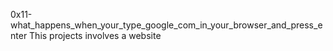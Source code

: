 0x11-what_happens_when_your_type_google_com_in_your_browser_and_press_enter
This projects involves a website
